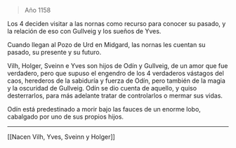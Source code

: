 > Año 1158

Los 4 deciden visitar a las nornas como recurso para conocer su pasado, y la relación de eso con Gullveig y los sueños de Yves.

Cuando llegan al Pozo de Urd en Midgard, las nornas les cuentan su pasado, su presente y su futuro.

Vilh, Holger, Sveinn e Yves son hijos de Odín y Gullveig, de un amor que fue verdadero, pero que supuso el engendro de los 4 verdaderos vástagos del caos, herederos de la sabiduría y fuerza de Odín, pero también de la magia y la oscuridad de Gullveig. Odín se dio cuenta de aquello, y quiso desterrarlos, para más adelante tratar de controlarlos o mermar sus vidas.

Odín está predestinado a morir bajo las fauces de un enorme lobo, cabalgado por uno de sus propios hijos.

---

[[Nacen Vilh, Yves, Sveinn y Holger]]
